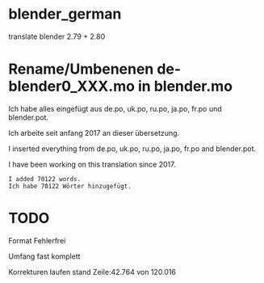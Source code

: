 # blender_german
translate blender 2.79 + 2.80

# Rename/Umbenenen de-blender0_XXX.mo in blender.mo

Ich habe alles eingefügt aus de.po, uk.po, ru.po, ja.po, fr.po und blender.pot.

Ich arbeite seit anfang 2017 an dieser übersetzung.


I inserted everything from de.po, uk.po, ru.po, ja.po, fr.po and blender.pot.

I have been working on this translation since 2017. 

    I added 70122 words. 
    Ich habe 70122 Wörter hinzugefügt.


# TODO

Format Fehlerfrei

Umfang fast komplett

Korrekturen laufen stand Zeile:42.764 von 120.016
